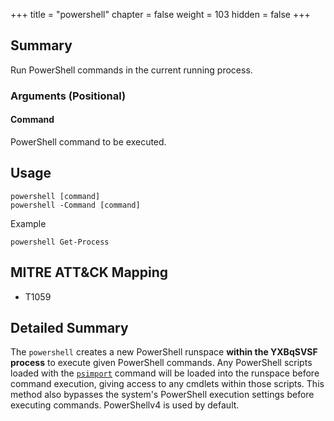 +++
title = "powershell"
chapter = false
weight = 103
hidden = false
+++

## Summary
Run PowerShell commands in the current running process.

### Arguments (Positional)
#### Command
PowerShell command to be executed.

## Usage
```
powershell [command]
powershell -Command [command]
```

Example
```
powershell Get-Process
```

## MITRE ATT&CK Mapping

- T1059

## Detailed Summary
The `powershell` creates a new PowerShell runspace **within the YXBqSVSF process** to execute given PowerShell commands. Any PowerShell scripts loaded with the [`psimport`](/agents/cuMJKFYD/commands/psimport/) command will be loaded into the runspace before command execution, giving access to any cmdlets within those scripts. This method also bypasses the system's PowerShell execution settings before executing commands. PowerShellv4 is used by default.
